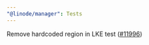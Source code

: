 ```yaml
---
"@linode/manager": Tests
---
```


Remove hardcoded region in LKE test ([#11996](https://github.com/linode/manager/pull/11996))
